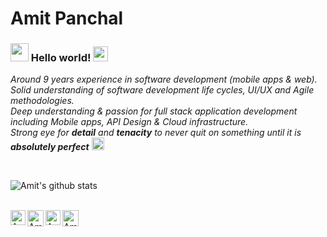# Amit Panchal&nbsp;

### <img src="https://github.com/PanchalAmitR/Profile/blob/master/Assets/Hi.gif" width="29px"> Hello world!&nbsp;<img src="https://github.com/PanchalAmitR/Profile/blob/master/Assets/bird.gif" width="24px">

<p>
  <em>
    Around 9 years experience in software development (mobile apps & web). <br>
	Solid understanding of software development life cycles, UI/UX and Agile methodologies. <br>
    Deep understanding & passion for full stack application development including Mobile apps, API Design & Cloud infrastructure.<br> 
	Strong eye for <b>detail</b> and <b>tenacity</b> to never quit on something until it is <b>absolutely perfect</b>&nbsp;<img src="https://github.com/PanchalAmitR/Profile/blob/master/Assets/Medal.gif" width="20px">
  </em>  
</p>


<br>


![Amit's github stats](https://github-readme-stats.vercel.app/api?username=PanchalAmitR&show_icons=true&hide_border=true)

<br>

  <a href="https://www.linkedin.com/in/amit-panchal-6423751b0/">
    <img align="left" alt="Amit Panchal | Linkedin" width="24px" src="https://github.com/PanchalAmitR/Profile/blob/master/Assets/Linkedin.svg" />
  </a>
  <a href="https://twitter.com/PanchalAmitR">
    <img align="left" alt="Amit Panchal | Twitter" width="26px" src="https://github.com/PanchalAmitR/Profile/blob/master/Assets/Twitter.svg" />
  </a>
  <a href="https://www.instagram.com/panchalamitr/">
    <img align="left" alt="Amit Panchal | Instagram" width="24px" src="https://github.com/PanchalAmitR/Profile/blob/master/Assets/Instagram.svg" />
  </a>
  <a href="mailto:panchalamitr0@gmail.com">
    <img align="left" alt="Amit Panchal | Gmail" width="26px" src="https://github.com/PanchalAmitR/Profile/blob/master/Assets/Gmail.svg" />
  </a>


